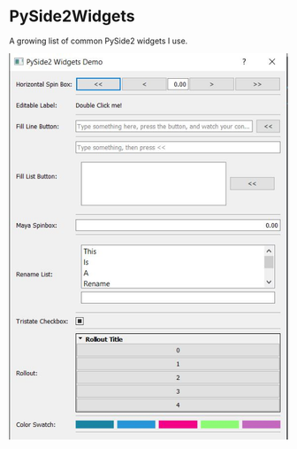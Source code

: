 # PySide2Widgets

A growing list of common PySide2 widgets I use.


![Image](resources/demo.jpg "Demo Dialog")